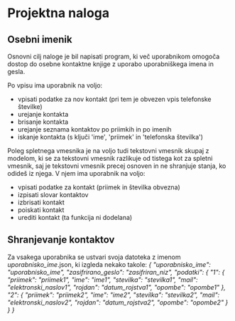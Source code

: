 Projektna naloga
==========

Osebni imenik
---------

Osnovni cilj naloge je bil napisati program, ki več uporabnikom omogoča
dostop do osebne kontaktne knjige z uporabo uporabniškega imena in gesla.

Po vpisu ima uporabnik na voljo:
* vpisati podatke za nov kontakt (pri tem je obvezen vpis telefonske številke)
* urejanje kontakta
* brisanje kontakta
* urejanje seznama kontaktov po priimkih in po imenih
* iskanje kontakta (s ključi 'ime', 'priimek' in 'telefonska številka')

Poleg spletnega vmesnika je na voljo tudi tekstovni vmesnik skupaj z modelom, ki se
za tekstovni vmesnik razlikuje od tistega kot za spletni vmesnik, saj je tekstovni vmesnik
precej osnoven in ne shranjuje stanja, ko odideš iz njega. V njem ima uporabnik na voljo:
* vpisati podatke za kontakt (priimek in številka obvezna)
* izpisati slovar kontaktov
* izbrisati kontakt
* poiskati kontakt
* urediti kontakt (ta funkcija ni dodelana)

Shranjevanje kontaktov
----------

Za vsakega uporabnika se ustvari svoja datoteka z imenom <i>uporabnisko_ime</i>.json,
ki izgleda nekako takole:
<i>
    {
        "uporabnisko_ime": "uporabnisko_ime",
        "zasifrirano_geslo": "zasifriran_niz",
        "podatki": {
            "1": {
                "priimek": "priimek1",
                "ime": "ime1",
                "stevilka": "stevilka1",
                "mail": "elektronski_naslov1",
                "rojdan": "datum_rojstva1",
                "opombe": "opombe1"
            },
            "2": {
                "priimek": "priimek2",
                "ime": "ime2",
                "stevilka": "stevilka2",
                "mail": "elektronski_naslov2",
                "rojdan": "datum_rojstva2",
                "opombe": "opombe2"
            }
        }
    }
</i>